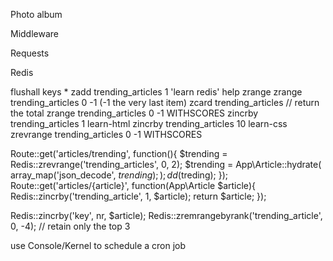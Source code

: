 Photo album

Middleware

Requests

Redis

flushall
keys *
zadd trending_articles 1 'learn redis'
help zrange
zrange trending_articles 0 -1 (-1 the very last item)
zcard trending_articles // return the total
zrange trending_articles 0 -1 WITHSCORES
zincrby trending_articles 1 learn-html
zincrby trending_articles 10 learn-css
zrevrange trending_articles 0 -1 WITHSCORES

Route::get('articles/trending', function(){
    $trending = Redis::zrevrange('trending_articles', 0, 2);
    $trending = App\Article::hydrate(
        array_map('json_decode', $trending);
    );
    dd($treding);
});
Route::get('articles/{article}', function(App\Article $article){
    Redis::zincrby('trending_article', 1, $article);
    return $article;
});

Redis::zincrby('key', nr, $article);
Redis::zremrangebyrank('trending_article', 0, -4); //  retain only the top 3

use Console/Kernel to schedule a cron job
